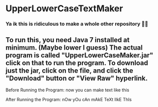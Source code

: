# UpperLowerCaseTextMaker
<h3>Ya ik this is ridiculous to make a whole other repository 🤷‍♂️</h3>

<h2>To run this, you need Java 7 installed at minimum. (Maybe lower I guess) The actual program is called "UpperLowerCaseMaker.jar" click on that to run the program. To download just the jar, click on the file, and click the "Download" button or "View Raw" hyperlink.</h2>


Before Running the Program:
now you can make text like this

After Running the Program:
nOw yOu cAn mAkE TeXt lIkE ThIs

